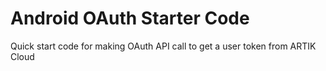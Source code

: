 # Android OAuth Starter Code

Quick start code for making OAuth API call to get a user token from ARTIK Cloud
